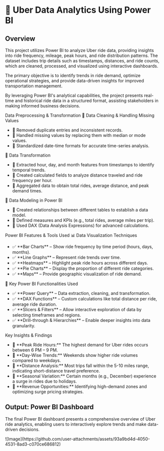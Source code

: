 <h1>🚖 Uber Data Analytics Using Power BI  </h1>
<h2>Overview</h2>
<p>This project utilizes Power BI to analyze Uber ride data, providing insights into ride frequency, mileage, peak hours, and ride distribution patterns. The dataset includes trip details such as timestamps, distances, and ride counts, which are cleaned, processed, and visualized using interactive dashboards.</p> <p>The primary objective is to identify trends in ride demand, optimize operational strategies, and provide data-driven insights for improved transportation management.</p> <p>By leveraging Power BI's analytical capabilities, the project presents real-time and historical ride data in a structured format, assisting stakeholders in making informed business decisions.</p>
Data Preprocessing & Transformation
🔹 Data Cleaning & Handling Missing Values
<ul> <li>📌 Removed duplicate entries and inconsistent records.</li> <li>📌 Handled missing values by replacing them with median or mode values.</li> <li>📌 Standardized date-time formats for accurate time-series analysis.</li> </ul>
🔹 Data Transformation
<ul> <li>📌 Extracted hour, day, and month features from timestamps to identify temporal trends.</li> <li>📌 Created calculated fields to analyze distance traveled and ride frequency per hour.</li> <li>📌 Aggregated data to obtain total rides, average distance, and peak demand times.</li> </ul>
🔹 Data Modeling in Power BI
<ul> <li>📌 Created relationships between different tables to establish a data model.</li> <li>📌 Defined measures and KPIs (e.g., total rides, average miles per trip).</li> <li>📌 Used DAX (Data Analysis Expressions) for advanced calculations.</li> </ul>
Power BI Features & Tools Used
📊 Data Visualization Techniques  
<ul> <li>✅ **Bar Charts** – Show ride frequency by time period (hours, days, months).</li> <li>✅ **Line Graphs** – Represent ride trends over time.</li> <li>✅ **Heatmaps** – Highlight peak ride hours across different days.</li> <li>✅ **Pie Charts** – Display the proportion of different ride categories.</li> <li>✅ **Maps** – Provide geographic visualization of ride demand.</li> </ul>
📌 Key Power BI Functionalities Used  
<ul> <li>✅ **Power Query** – Data extraction, cleaning, and transformation.</li> <li>✅ **DAX Functions** – Custom calculations like total distance per ride, average ride duration.</li> <li>✅ **Slicers & Filters** – Allow interactive exploration of data by selecting timeframes and regions.</li> <li>✅ **Drill-through & Hierarchies** – Enable deeper insights into data granularity.</li> </ul>
Key Insights & Findings  
<ul> <li>📌 **Peak Ride Hours:** The highest demand for Uber rides occurs between 6 PM – 9 PM.</li> <li>📌 **Day-Wise Trends:** Weekends show higher ride volumes compared to weekdays.</li> <li>📌 **Distance Analysis:** Most trips fall within the 5-10 miles range, indicating short-distance travel preference.</li> <li>📌 **Seasonal Variation:** Certain months (e.g., December) experience a surge in rides due to holidays.</li> <li>📌 **Revenue Opportunities:** Identifying high-demand zones and optimizing surge pricing strategies.</li> </ul>
<h2>Output: Power BI Dashboard</h2>
<p>The final Power BI dashboard presents a comprehensive overview of Uber ride analytics, enabling users to interactively explore trends and make data-driven decisions.</p>
![Image](https://github.com/user-attachments/assets/93a9bd4d-4050-4531-8ad3-c070ce686812)
